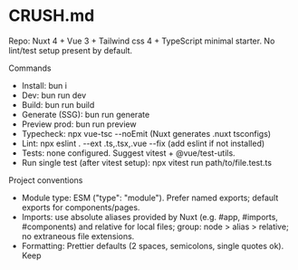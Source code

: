 # CRUSH.md

Repo: Nuxt 4 + Vue 3 + Tailwind css 4 + TypeScript minimal starter. No lint/test setup present by default.

Commands
- Install: bun i 
- Dev: bun run dev
- Build: bun run build
- Generate (SSG): bun run generate
- Preview prod: bun run preview
- Typecheck: npx vue-tsc --noEmit (Nuxt generates .nuxt tsconfigs)
- Lint: npx eslint . --ext .ts,.tsx,.vue --fix (add eslint if not installed)
- Tests: none configured. Suggest vitest + @vue/test-utils.
- Run single test (after vitest setup): npx vitest run path/to/file.test.ts

Project conventions
- Module type: ESM ("type": "module"). Prefer named exports; default exports for components/pages.
- Imports: use absolute aliases provided by Nuxt (e.g. #app, #imports, #components) and relative for local files; group: node > alias > relative; no extraneous file extensions.
- Formatting: Prettier defaults (2 spaces, semicolons, single quotes ok). Keep <script setup lang="ts"> in .vue files.
- Types: enable strict typing; use defineProps/defineEmits with typed interfaces; avoid any; use unknown for unsafe inputs; prefer explicit return types in utils.
- Naming: components PascalCase, composables useXxx (in composables/), utils camelCase, constants UPPER_SNAKE, files kebab-case.vue.
- State/composables: prefer useState/useFetch/useAsyncData; server routes under server/api; keep side effects in onMounted/server handlers.
- Error handling: use try/catch around async calls; surface user messages via useToast or UI layer; throw createError in server handlers; never leak secrets.
- Env: use runtimeConfig for secrets; do not commit .env; provide .env.example only.
- Routing: file-based under pages/; use <NuxtLink> and useRouter/useRoute.
- Accessibility: prefer <NuxtLink> for nav, add aria-labels, keyboard focus states.

AI/assistant rules
- No Cursor/Copilot rules found.
- Add project-specific commands here as they’re introduced.
